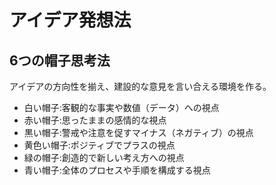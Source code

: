 # アイデア発想法

## 6つの帽子思考法

アイデアの方向性を揃え、建設的な意見を言い合える環境を作る。

* 白い帽子:客観的な事実や数値（データ）への視点
* 赤い帽子:思ったままの感情的な視点
* 黒い帽子:警戒や注意を促すマイナス（ネガティブ）の視点
* 黄色い帽子:ポジティブでプラスの視点
* 緑の帽子:創造的で新しい考え方への視点
* 青い帽子:全体のプロセスや手順を構成する視点
